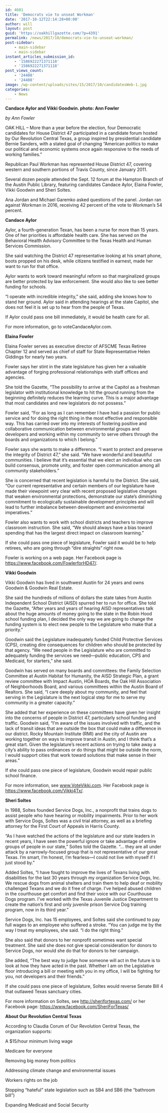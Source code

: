 ```yaml
---
id: 4601
title: 'Democrats vie to unseat Workman'
date: '2017-10-12T22:14:28+00:00'
author: will
layout: post
guid: 'https://oakhillgazette.com/?p=4391'
permalink: /news/2017/10/democrats-vie-to-unseat-workman/
post-sidebar:
    - main-sidebar
    - main-sidebar
instant_articles_submission_id:
    - '1586922271371118'
    - '1586922271371118'
post_views_count:
    - '24408'
    - '24408'
image: /wp-content/uploads/sites/15/2017/10/candidatesWeb-1.jpg
categories:
    - News
---
```


**Candace Aylor and Vikki Goodwin. photo: Ann Fowler**

*by Ann Fowler*

OAK HILL – More than a year before the election, four Democratic candidates for House District 47 participated in a candidate forum hosted by Our Revolution Central Texas, a group inspired by presidential candidate Bernie Sanders, with a stated goal of changing “American politics to make our political and economic systems once again responsive to the needs of working families.”

Republican Paul Workman has represented House District 47, covering western and southern portions of Travis County, since January 2011.

Several dozen people attended the Sept. 12 forum at the Hampton Branch of the Austin Public Library, featuring candidates Candace Aylor, Elaina Fowler, Vikki Goodwin and Sheri Soltes.

Ana Jordan and Michael Garemko asked questions of the panel. Jordan ran against Workman in 2016, receiving 42 percent of the vote to Workman’s 54 percent.

**Candace Aylor**

Aylor, a fourth-generation Texan, has been a nurse for more than 15 years. One of her priorities is affordable health care. She has served on the Behavioral Health Advisory Committee to the Texas Health and Human Services Commission.

She said watching the District 47 representative looking at his smart phone, boots propped on his desk, while citizens testified in earnest, made her want to run for that office.

Aylor wants to work toward meaningful reform so that marginalized groups are better protected by law enforcement. She would also like to see better funding for schools.

“I operate with incredible integrity,” she said, adding she knows how to stand her ground. Aylor said in attending hearings at the state Capitol, she does not feel it is set up to hear from the people of Texas.

If Aylor could pass one bill immediately, it would be health care for all.

For more information, go to voteCandaceAylor.com.

**Elaina Fowler**

Elaina Fowler serves as executive director of AFSCME Texas Retiree Chapter 12 and served as chief of staff for State Representative Helen Giddings for nearly two years.

Fowler says her stint in the state legislature has given her a valuable advantage of forging professional relationships with staff offices and agencies.

She told the Gazette, “The possibility to arrive at the Capitol as a freshman legislator with institutional knowledge to hit the ground running from the beginning definitely reduces the learning curve. This is a major advantage that most candidates and new legislators do not possess.”

Fowler said, “For as long as I can remember I have had a passion for public service and for doing the right thing in the most effective and responsible way. This has carried over into my interests of fostering positive and collaborative communication between environmental groups and developers and working within my community to serve others through the boards and organizations to which I belong.”

Fowler says she wants to make a difference. “I want to protect and preserve the integrity of District 47,” she said. “We have wonderful and beautiful communities. I believe that it’s essential that we elect an individual who can build consensus, promote unity, and foster open communication among all community stakeholders.”

She is concerned that recent legislation is harmful to the District. She said, “Our current representative and certain members of our legislature have made their viewpoint very clear with recent proposed legislative changes that weaken environmental protections, demonstrate our state’s diminishing commitment to ecologically sustainable development principles and will lead to further imbalance between development and environmental imperatives.”

Fowler also wants to work with school districts and teachers to improve classroom instruction. She said, “We should always have a bias toward spending that has the largest direct impact on classroom learning.”

If she could pass one piece of legislature, Fowler said it would be to help retirees, who are going through “dire straights” right now.

Fowler is working on a web page. Her Facebook page is https://www.facebook.com/FowlerforHD47/.

**Vikki Goodwin**

Vikki Goodwin has lived in southwest Austin for 24 years and owns Goodwin &amp; Goodwin Real Estate.

She said the hundreds of millions of dollars the state takes from Austin Independent School District (AISD) spurred her to run for office. She told the Gazette, “After years and years of hearing AISD representatives talk about the huge amounts of money going to the state in the Robin Hood school funding plan, I decided the only way we are going to change the funding system is to elect new people to the Legislature who make that a priority.”

Goodwin said the Legislature inadequately funded Child Protective Services (CPS), creating dire consequences for children who should be protected by that agency. “We need people in the Legislature who are committed to adequately funding the services we need—public education, CPS and Medicaid, for starters,” she said.

Goodwin has served on many boards and committees: the Family Selection Committee at Austin Habitat for Humanity, the AISD Strategic Plan, a grant review committee with Impact Austin, HOA Boards, the Oak Hill Association of Neighborhoods Board, and various committees within the Austin Board of Realtors. She said, “I care deeply about my community, and feel that serving in the Legislature is the next logical step for me to serve my community in a greater capacity.”

She added that her experience on these committees have given her insight into the concerns of people in District 47, particularly school funding and traffic. Goodwin said, “I’m aware of the issues involved with traffic, and the lack of transit ideas that are outside the box that could make a difference in our district. Rocky Mountain Institute (RMI) and the city of Austin are working together on ways to improve transit in Austin, and I think that’s a great start. Given the legislature’s recent actions on trying to take away a city’s ability to pass ordinances or do things that might be outside the norm, I would support cities that work toward solutions that make sense in their areas.”

If she could pass one piece of legislature, Goodwin would repair public school finance.

For more information, see www.VoteVikki.com. Her Facebook page is https://www.facebook.com/Vikki4Tx/.

**Sheri Soltes**

In 1988, Soltes founded Service Dogs, Inc., a nonprofit that trains dogs to assist people who have hearing or mobility impairments. Prior to her work with Service Dogs, Soltes was a civil trial attorney, as well as a briefing attorney for the First Court of Appeals in Harris County.

“As I have watched the actions of the legislature and our state leaders in recent years, I have seen the powerful ignore or take advantage of entire groups of people in our state,” Soltes told the Gazette. “… they are all under attack by a narrowly-focused group that is not representative of our great Texas. I’m smart, I’m honest, I’m fearless—I could not live with myself if I just stood by.”

Added Soltes, “I have fought to improve the lives of Texans living with disabilities for the last 30 years through my organization Service Dogs, Inc. We rescue dogs from animal shelters and train them to help deaf or mobility challenged Texans and we do it free of charge. I’ve helped abused children in the courthouse get comfort and find their voice with our Courthouse Dogs program. I’ve worked with the Texas Juvenile Justice Department to create the nation’s first and only juvenile prison Service Dog training program, now in its third year.”

Service Dogs, Inc. has 15 employees, and Soltes said she continued to pay full wages to an employee who suffered a stroke. “You can judge me by the way I treat my employees, she said. “I do the right thing.”

She also said that donors to her nonprofit sometimes want special treatment. She said she does not give special consideration for donors to Service Dogs, nor would she do that for donors to her campaign.

She added, “The best way to judge how someone will act in the future is to look at how they have acted in the past. Whether I am on the Legislative floor introducing a bill or meeting with you in my office, I will be fighting for you, not developers and their friends.”

If she could pass one piece of legislature, Soltes would reverse Senate Bill 4 that outlawed Texas sanctuary cities.

For more information on Soltes, see http://sherifortexas.com/ or her Facebook page: https://www.facebook.com/SheriForTexas/

**About Our Revolution Central Texas**

According to Claudia Corum of Our Revolution Central Texas, the organization supports:

A $15/hour minimum living wage

Medicare for everyone

Removing big money from politics

Addressing climate change and environmental issues

Workers rights on the job

Stopping “hateful” state legislation such as SB4 and SB6 (the “bathroom bill”)

Expanding Medicaid and Social Security
